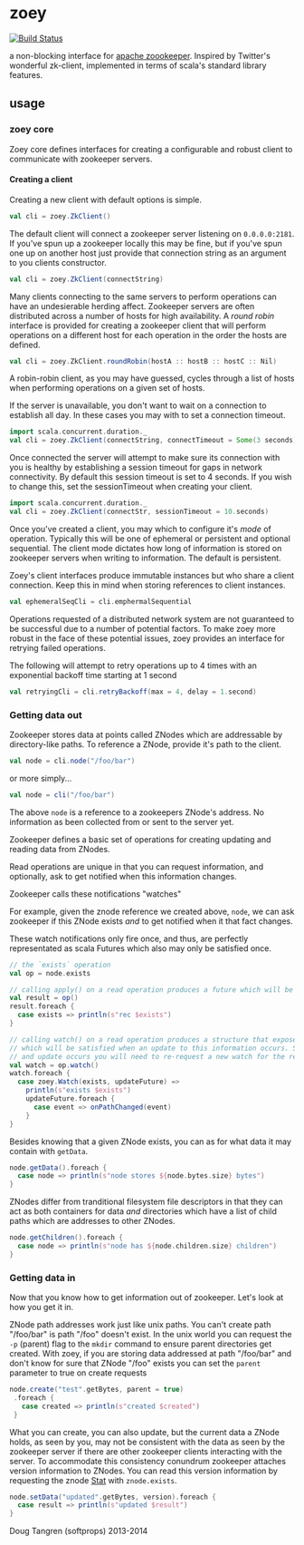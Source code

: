 # zoey

[![Build Status](https://travis-ci.org/softprops/zoey.svg)](https://travis-ci.org/softprops/zoey)

a non-blocking interface for [apache zoookeeper](http://zookeeper.apache.org/). Inspired by Twitter's wonderful zk-client, implemented in terms of scala's standard library features.

## usage

### zoey core

Zoey core defines interfaces for creating a configurable and robust client to communicate with zookeeper servers.

#### Creating a client

Creating a new client with default options is simple.

```scala
val cli = zoey.ZkClient()
```

The default client will connect a zookeeper server listening on `0.0.0.0:2181`. If you've spun up a zookeeper locally
this may be fine, but if you've spun one up on another host just provide that connection string as an argument to you clients constructor.

```scala
val cli = zoey.ZkClient(connectString)
```

Many clients connecting to the same servers to perform operations can have an undesierable herding affect. Zookeeper servers are often distributed across a number of hosts for high availability. A _round robin_ interface is provided for creating a zookeeper client that will perform operations on a different host for each operation in the order the hosts are defined.

```scala
val cli = zoey.ZkClient.roundRobin(hostA :: hostB :: hostC :: Nil)
```

A robin-robin client, as you may have guessed, cycles through a list of hosts when performing operations on a given set of hosts.

If the server is unavailable, you don't want to wait on a connection to establish all day. In these cases you may with to set a connection timeout.

```scala
import scala.concurrent.duration._
val cli = zoey.ZkClient(connectString, connectTimeout = Some(3 seconds))
```

Once connected the server will attempt to make sure its connection with you is healthy by establishing a session timeout for gaps in network connectivity. By default this session timeout is set to 4 seconds. If you wish to change this, set the sessionTimeout when creating your client.

```scala
import scala.concurrent.duration._
val cli = zoey.ZkClient(connectStr, sessionTimeout = 10.seconds)
```

Once you've created a client, you may which to configure it's _mode_ of operation. Typically this will be one of ephemeral or persistent and optional sequential.
The client mode dictates how long of information is stored on zookeeper servers when writing to information. The default is persistent.

Zoey's client interfaces produce immutable instances but who share a client connection. Keep this in mind when storing references to client instances.

```scala
val ephemeralSeqCli = cli.emphermalSequential
```

Operations requested of a distributed network system are not guaranteed to be successful due to a number of potential factors. To make zoey
more robust in the face of these potential issues, zoey provides an interface for retrying failed operations.

The following will attempt to retry operations up to 4 times with an exponential backoff time starting at 1 second

```scala
val retryingCli = cli.retryBackoff(max = 4, delay = 1.second)
```

### Getting data out

Zookeeper stores data at points called ZNodes which are addressable by directory-like paths. To reference a ZNode, provide it's path
to the client.

```scala
val node = cli.node("/foo/bar")
```

or more simply...

```scala
val node = cli("/foo/bar")
```

The above `node` is a reference to a zookeepers ZNode's address. No information as been collected from or sent to the server yet.

Zookeeper defines a basic set of operations for creating updating and reading data from ZNodes.

Read operations are unique in that you can request information, and optionally, ask to get notified when this information changes.

Zookeeper calls these notifications "watches"

For example, given the znode reference we created above, `node`, we can ask zookeeper if this ZNode exists _and_ to get notified when it that fact changes.

These watch notifications only fire once, and thus, are perfectly representated as scala Futures which also may only be satisfied once.

```scala
// the `exists` operation
val op = node.exists

// calling apply() on a read operation produces a future which will be satisfied once information is retried once
val result = op()
result.foreach {
  case exists => println(s"rec $exists")
}

// calling watch() on a read operation produces a structure that exposes of the result of the operation as a Try and a future 
// which will be satisfied when an update to this information occurs. Since futures may only be satisfied once, when
// and update occurs you will need to re-request a new watch for the read operation on the ZNode
val watch = op.watch()
watch.foreach {
  case zoey.Watch(exists, updateFuture) =>
    println(s"exists $exists")
    updateFuture.foreach {
      case event => onPathChanged(event)
    }
}
```

Besides knowing that a given ZNode exists, you can as for what data it may contain with `getData`.

```scala
node.getData().foreach {
  case node => println(s"node stores ${node.bytes.size} bytes")
}
```

ZNodes differ from tranditional filesystem file descriptors in that they can act as both containers for data _and_ directories which have a list of child paths which are addresses to other ZNodes.

```scala
node.getChildren().foreach {
  case node => println(s"node has ${node.children.size} children")
}
```

### Getting data in

Now that you know how to get information out of zookeeper. Let's look at how you get it in.

ZNode path addresses work just like unix paths. You can't create path "/foo/bar" is path "/foo" doesn't exist. In the unix world you can request the `-p` (parent) flag to the `mkdir` command to ensure parent directories get created. With zoey, if you are storing data addressed at path "/foo/bar" and
don't know for sure that ZNode "/foo" exists you can set the `parent` parameter to true on create requests

```scala
node.create("test".getBytes, parent = true)
 .foreach {
   case created => println(s"created $created")
 }
```

What you can create, you can also update, but the current data a ZNode holds, as seen by you, may not be consistent with the data as seen
by the zookeeper server if there are other zookeeper clients interacting with the server. To accommodate this consistency conundrum zookeeper
attaches version information to ZNodes. You can read this version information by requesting the znode [Stat](http://zookeeper.apache.org/doc/r3.4.6/api/org/apache/zookeeper/data/Stat.html) with `znode.exists`.

```scala
node.setData("updated".getBytes, version).foreach {
  case result => println(s"updated $result")
}
```

Doug Tangren (softprops) 2013-2014
